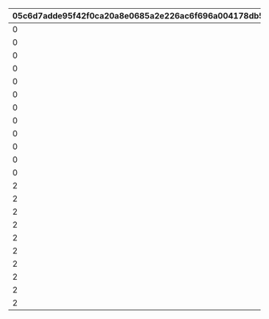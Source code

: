 |05c6d7adde95f42f0ca20a8e0685a2e226ac6f696a004178db5f42ced65831ac|62ba6a5f2d84b31182234e4626a2d7e594bcf58540d915d14b6dcb79698ccab6|5486e552630bed63e3c6776eaa99c82583ba27a224f4ef39bbca7e44f3a2ffc1|32a7d243addad4e59590422c8a2cdcb6c5727b76dcd977a01f223b76cfa9430f|f8564cc3fff337d6d13fc0659248910381abc37f11cd1d72a8e089c7ab3134f6|954f2e1e7077041609d6e20e54d921c61473dfebb9b1bb3411cc66d53136d0ca|f6ed721b5d2d2da7f171463f5f0a344636d9427c7849c8d9eb4afdcb413cfb1e|a018f68627ee100c5951c54c84ef16bcb4a56fef0232d8c69f6e8fe1335a6d86|d2ba6d687f89f288af24cfea0bab946e4575b796bf91ec760f4ca54e4f9a44b6|faa1a0e12decc737787a1929297a12844691c1bd156f90297c3d95fecfb169cb|5942af488b32ee5ffde443f456d324af1e6d6e74b42bb8da127f21d2f5772c83|1f353c21ff4b89410439fecac3d188f66a3893a3dcbf8ee4c753731b806ec7fd|7d3e621a4d980736a6b50a730bd380c2492921367bdabf99fa51c646956c1598|b2ccb4dbefd5ac19d3c91def5bbbc764b012982a138c5736683ee7cf05a18699|ccd48a7ad33dd87da58dfb7c5c08e202d47d062722ed73b4ec1922d863f2c168|f5ec7fd4f0208e32b3773bdeaa5ea516f518d92adee40615e1107713f07127af|
| --- | --- | --- | --- | --- | --- | --- | --- | --- | --- | --- | --- | --- | --- | --- | --- |
|0|0|80000|0|0|0|0|0|275000001|26202|0|0|2|0|0|0|
|0|0|85000|0|0|0|0|0|275000002|26202|0|0|2|0|0|0|
|0|0|90000|0|0|0|0|0|275000003|26202|0|0|2|0|0|0|
|0|0|95000|0|0|0|0|0|275000004|26202|0|0|2|0|0|0|
|0|0|100000|0|0|0|0|0|275000005|26202|0|0|2|0|0|0|
|0|0|105000|0|0|0|0|0|275000006|26202|0|0|2|0|0|0|
|0|0|110000|0|0|0|0|0|275000007|26202|0|0|2|0|0|0|
|0|0|115000|0|0|0|0|0|275000008|26202|0|0|2|0|0|0|
|0|0|120000|0|0|0|0|0|275000009|26202|0|0|2|0|0|0|
|0|0|125000|0|0|0|0|0|275000010|26202|0|0|2|0|0|0|
|0|0|130000|0|0|0|0|0|275000011|26202|0|0|2|0|0|0|
|0|0|135000|0|0|0|0|0|275000012|26202|0|0|2|0|0|0|
|2|0|50000|0|1|90013|0|400|276010001|26202|4109501|0|2|0|0|18|
|2|0|50000|0|0|90013|0|425|276010002|26202|0|0|2|0|0|0|
|2|0|50000|0|0|90013|0|450|276010003|26202|0|0|2|0|0|0|
|2|0|100000|0|0|90013|0|475|276010004|26202|0|0|2|0|0|0|
|2|0|100000|0|1|90013|0|500|276010005|26202|26203|0|2|0|0|2|
|2|0|50000|0|1|90013|0|400|276020001|26202|4101501|0|2|0|0|18|
|2|0|50000|0|0|90013|0|425|276020002|26202|0|0|2|0|0|0|
|2|0|50000|0|0|90013|0|450|276020003|26202|0|0|2|0|0|0|
|2|0|100000|0|0|90013|0|475|276020004|26202|0|0|2|0|0|0|
|2|0|100000|0|1|90013|0|500|276020005|26202|26203|0|2|0|0|2|